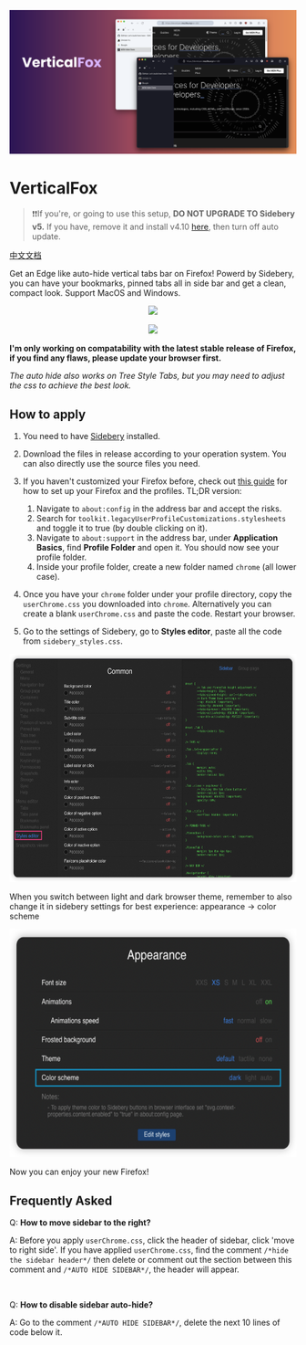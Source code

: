 ![](./assets/header.png)

# VerticalFox
> ❗️❗️If you're, or going to use this setup, **DO NOT UPGRADE TO Sidebery v5.** If you have, remove it and install v4.10 [here](https://addons.mozilla.org/en-US/firefox/addon/sidebery/versions/), then turn off auto update.

[中文文档](readme_ch.md)

Get an Edge like auto-hide vertical tabs bar on Firefox! Powerd by Sidebery, you can have your bookmarks, pinned tabs all in side bar and get a clean, compact look. Support MacOS and Windows.

<p align='center'>
   <img src='./assets/dark_mode.gif' style='height:500px;'/>
</p>
<p align='center'>
   <img src='./assets/light_mode.gif' style='height:500px;'/>
</p>

**I'm only working on compatability with the latest stable release of Firefox, if you find any flaws, please update your browser first.**


*The auto hide also works on Tree Style Tabs, but you may need to adjust the css to achieve the best look.*

## How to apply

1. You need to have [Sidebery](https://addons.mozilla.org/en-US/firefox/addon/sidebery/) installed.
2. Download the files in release according to your operation system. You can also directly use the source files you need.
3. If you haven't customized your Firefox before, check out [this guide](https://www.reddit.com/r/firefox/wiki/userchrome/) for how to set up your Firefox and the profiles. TL;DR version:

   1. Navigate to `about:config` in the address bar and accept the risks.
   2. Search for `toolkit.legacyUserProfileCustomizations.stylesheets` and toggle it to true (by double clicking on it).
   3. Navigate to `about:support` in the address bar, under **Application Basics**, find **Profile Folder** and open it. You should now see your profile folder.
   4. Inside your profile folder, create a new folder named `chrome` (all lower case).
4. Once you have your `chrome` folder under your profile directory, copy the `userChrome.css` you downloaded into `chrome`. Alternatively you can create a blank `userChrome.css` and paste the code. Restart your browser.
5. Go to the settings of Sidebery, go to **Styles editor**, paste all the code from `sidebery_styles.css`. 

<p align='center'>
   <img src='./assets/img1.png' style='height:400px;'/>
</p>
When you switch between light and dark browser theme, remember to also change it in sidebery settings for best experience: appearance -> color scheme

<p align='center'>
   <img src='./assets/img2.png' style='height:400px;'/>
</p>

Now you can enjoy your new Firefox!

## Frequently Asked
Q: **How to move sidebar to the right?**

A: Before you apply `userChrome.css`, click the header of sidebar, click 'move to right side'. If you have applied `userChrome.css`, find the comment `/*hide the sidebar header*/` then delete or comment out the section between this comment and `/*AUTO HIDE SIDEBAR*/`, the header will appear. 

<br/>

Q: **How to disable sidebar auto-hide?**

A: Go to the comment `/*AUTO HIDE SIDEBAR*/`, delete the next 10 lines of code below it.
